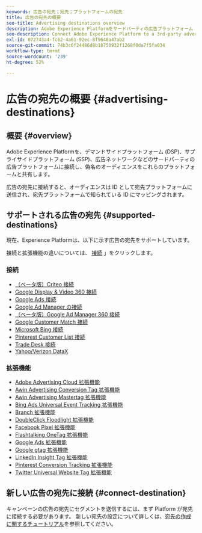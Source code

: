 ```yaml
---
keywords: 広告の宛先；宛先；プラットフォームの宛先
title: 広告の宛先の概要
seo-title: Advertising destinations overview
description: Adobe Experience Platformをサードパーティの広告プラットフォーム (DSP、広告ネットワーク、SSP など ) に接続し、偽名のオーディエンスをこれらのプラットフォームと共有します。
seo-description: Connect Adobe Experience Platform to a 3rd-party advertising platform (e.g. DSP, ad network, SSP) and share pseudonymous audiences to these platforms.
exl-id: 072743a4-fc62-4a61-92ec-8f9640a47ab2
source-git-commit: 74b3c6f24486d8b18750932f1268f0da7f5fa034
workflow-type: tm+mt
source-wordcount: '239'
ht-degree: 52%

---
```


# 広告の宛先の概要 {#advertising-destinations}

## 概要 {#overview}

Adobe Experience Platformを、デマンドサイドプラットフォーム (DSP)、サプライサイドプラットフォーム (SSP)、広告ネットワークなどのサードパーティの広告プラットフォームに接続し、偽名のオーディエンスをこれらのプラットフォームと共有します。

広告の宛先に接続すると、オーディエンスは ID として宛先プラットフォームに送信され、宛先プラットフォームで知られている ID にマッピングされます。

## サポートされる広告の宛先 {#supported-destinations}

現在、Experience Platformは、以下に示す広告の宛先をサポートしています。

接続と拡張機能の違いについては、 [接続](../../destination-types.md#connections) 」をクリックします。

### 接続

* [（ベータ版）Criteo 接続](criteo.md)
* [Google Display &amp; Video 360 接続](google-dv360.md)
* [Google Ads 接続](google-ads-destination.md)
* [Google Ad Manager の接続](google-ad-manager.md)
* [（ベータ版）Google Ad Manager 360 接続](google-ad-manager-360-connection.md)
* [Google Customer Match 接続](google-customer-match.md)
* [Microsoft Bing 接続](bing.md)
* [Pinterest Customer List 接続](pinterest.md)
* [Trade Desk 接続](tradedesk.md)
* [Yahoo/Verizon DataX](datax.md)

### 拡張機能

* [Adobe Advertising Cloud 拡張機能](adobe-advertising-cloud.md)
* [Awin Advertising Conversion Tag 拡張機能](awin-conversiontag.md)
* [Awin Advertising Mastertag 拡張機能](awin-mastertag.md)
* [Bing Ads Universal Event Tracking 拡張機能](bing-ads.md)
* [Branch 拡張機能](branch.md)
* [DoubleClick Floodlight 拡張機能](doubleclick-floodlight.md)
* [Facebook Pixel 拡張機能](facebook-pixel.md)
* [Flashtalking OneTag 拡張機能](flashtalking.md)
* [Google Ads 拡張機能](google-ads-extension.md)
* [Google gtag 拡張機能](gtag-advertising.md)
* [LinkedIn Insight Tag 拡張機能](linkedin.md)
* [Pinterest Conversion Tracking 拡張機能](pinterest-extension.md)
* [Twitter Universal Website Tag 拡張機能](twitter-uwt.md)

## 新しい広告の宛先に接続 {#connect-destination}

キャンペーンの広告の宛先にセグメントを送信するには、まず Platform が宛先に接続する必要があります。 新しい宛先の設定について詳しくは、[宛先の作成に関するチュートリアル](../../ui/connect-destination.md)を参照してください。

